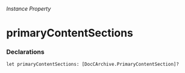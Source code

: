 *Instance Property*

# primaryContentSections

### Declarations

```
let primaryContentSections: [DocCArchive.PrimaryContentSection]?
```

